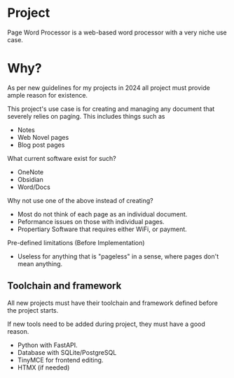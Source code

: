 # Project
Page Word Processor is a web-based word processor with a very niche use case.

# Why?
As per new guidelines for my projects in 2024 all project must provide ample 
reason for existence.

This project's use case is for creating and managing any document that severely relies on paging.
This includes things such as

- Notes
- Web Novel pages
- Blog post pages

What current software exist for such?

- OneNote
- Obsidian
- Word/Docs

Why not use one of the above instead of creating?

- Most do not think of each page as an individual document.
- Peformance issues on those with individual pages.
- Propertiary Software that requires either WiFi, or payment.

Pre-defined limitations (Before Implementation)
- Useless for anything that is "pageless" in a sense, where pages don't mean anything.


## Toolchain and framework
All new projects must have their toolchain and framework defined before the project starts.

If new tools need to be added during project, they must have a good reason.

- Python with FastAPI.
- Database with SQLite/PostgreSQL
- TinyMCE for frontend editing.
- HTMX (if needed)